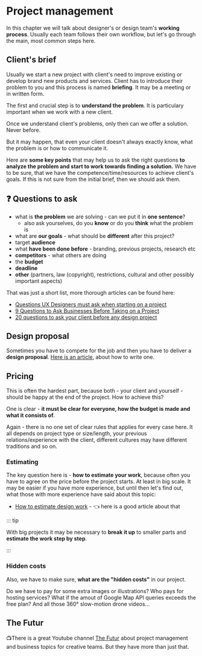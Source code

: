 # Project management

In this chapter we will talk about designer's or design team's **working process**. Usually each team follows their own  workflow, but let's go through the main, most common steps here.

## Client's brief

Usually we start a new project with client's need to improve existing or develop brand new products and services. Client has to introduce their problem to you and this process is named **briefing**. It may be a meeting or in written form. 

The first and crucial step is to **understand the problem**. It is particulary important when we work with a new client. 

<div class="important">

Once we understand client's problems, only then can we offer a solution. Never before.

</div>

But it may happen, that even your client doesn't always exactly know, what the problem is or how to communicate it. 

Here are **some key points** that may help us to ask the right questions **to analyze the problem and start to work towards finding a solution.** We have to be sure, that we have the competence/time/resources to achieve client's goals. If this is not sure from the initial brief, then we should ask them.

## <span class="emojicon">❓</span> Questions to ask 

- what is **the problem** we are solving - can we put it in **one sentence**?
    - also ask yourselves, do you **know** or do you **think** what the problem is
- what are **our goals** - what should be **different** after this project?
- target **audience** 
- what **have been done before** - branding, previous projects, research etc
- **competitors** - what others are doing
- the **budget** 
- **deadline** 
- **other** (partners, law (copyright), restrictions, cultural and other possibly important aspects)

That was just a short list, more thorough articles can be found here:

- [Questions UX Designers must ask when starting on a project](https://uxdesign.cc/40-questions-ux-designers-must-ask-when-starting-on-a-project-or-meeting-a-client-for-the-first-7368b875bae)
- [9 Questions to Ask Businesses Before Taking on a Project](https://www.uxmatters.com/mt/archives/2021/03/9-questions-to-ask-businesses-before-taking-on-a-project.php)
- [20 questions to ask your client before any design project](https://99designs.com/blog/tips/questions-to-ask-your-client/)


## Design proposal

Sometimes you have to compete for the job and then you have to deliver a **design proposal**. [Here is an article](https://www.uxpin.com/studio/blog/how-ux-ui-designers-should-write-a-design-proposal/), about how to write one.




## Pricing

This is often the hardest part, because both - your client and yourself - should be happy at the end of the project. How to achieve this?


<div class="important">

One is clear - **it must be clear for everyone, how the budget is made and what it consists of**.

</div>

Again - there is no one set of clear rules that applies for every case here. It all depends on project type or size/length, your previous relations/experience with the client, different cultures may have different traditions and so on.

### Estimating

The key question here is - **how to estimate your work**, because often you have to agree on the price before the project starts. At least in big scale. It may be easier if you have more experience, but until then let's find out, what those with more experience have said about this topic:

- [How to estimate design work](https://uxdesign.cc/how-to-estimate-ux-design-254524e37f2b) - 👈 here is a good article about that 

::: tip

With big projects it may be necessary to **break it up** to smaller parts and **estimate the work step by step**.

:::





### Hidden costs

Also, we have to make sure, **what are the "hidden costs"** in our project. 

Do we have to pay for some extra images or illustrations? Who pays for hosting services? What if the amout of Google Map API queries exceeds the free plan? And all those 360° slow-motion drone videos... 



## The Futur

📺There is a great Youtube channel [The Futur](https://www.youtube.com/c/thefuturishere) about project management and business topics for creative teams. But they have more than just that.


